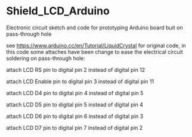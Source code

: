 # Shield_LCD_Arduino
Electronic circuit sketch and code for prototyping Arduino board buit
on pass-through hole

see https://www.arduino.cc/en/Tutorial/LiquidCrystal for original code,
in this code some attaches have been change to ease the electrical
circuit soldering on pass-through hole:
 
  attach LCD RS pin to digital pin 2 instead of digital pin 12
 
  attach LCD Enable pin to digital pin 3 instead of digital pin 11
 
  attach LCD D4 pin to digital pin 4 instead of digital pin 5
  
  attach LCD D5 pin to digital pin 5 instead of digital pin 4
 
  attach LCD D6 pin to digital pin 6 instead of digital pin 3
 
  attach LCD D7 pin to digital pin 7 instead of digital pin 2
